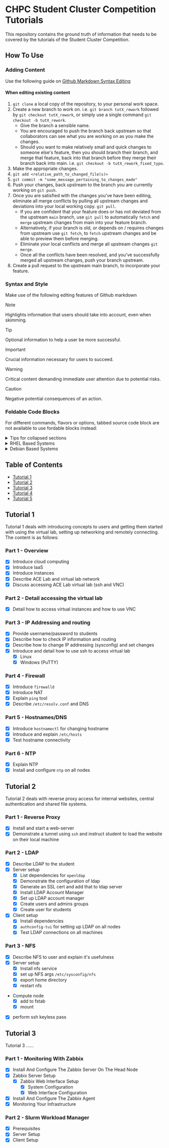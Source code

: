 # CHPC Student Cluster Competition Tutorials

This repository contains the ground truth of information that needs to be covered by the tutorials of the Student Cluster Competition. 

## How To Use
### Adding Content

Use the following guide on [Github Markdown Syntax Editing](https://docs.github.com/en/get-started/writing-on-.)

#### When editing existing content

1. `git clone` a local copy of the repository, to your personal work space.
1. Create a new branch to work on. i.e. `git branch tutX_rework` followed by `git checkout tutX_rework`, or simply use a single command `git checkout -b tutX_rework`.
   - Give the branch a sensible name.
   - You are encouraged to push the branch back upstream so that collaborators can see what you are working on as you make the changes.
   - Should you want to make relatively small and quick changes to someone else's feature, then you should branch their branch, and merge that feature, back into that branch before they merge their branch back into main. i.e. `git checkout -b tutX_rework_fixed_typo`.
1. Make the appropriate changes.
1. `git add <relative_path_to_changed_file(s)>`
1. `git commit -m "some_message_pertaining_to_changes_made"`
1. Push your changes, back upstream to the branch you are currently working on `git push`.
1. Once you are satisfied with the changes you've have been editing, eliminate all merge conflicts by pulling all upstream changes and deviations into your local working copy. `git pull`.
   - If you are confident that your feature does or has not deviated from the upstream `main` branch, use `git pull` to automatically `fetch` and `merge` upstream changes from main into your feature branch.
   - Alternatively, if your branch is old, or depends on / requires changes from upstream use `git fetch`, to `fetch` upstream changes and be able to preview them before merging. 
   - Eliminate your local conflicts and merge all upstream changes `git merge`.
   - Once all the conflicts have been resolved, and you've successfully merged all upstream changes, push your branch upstream.
1. Create a pull request to the upstream main branch, to incorporate your feature.

### Syntax and Style

Make use of the following editing features of Github markdown
> [!NOTE]
> Highlights information that users should take into account, even when skimming.

> [!TIP]
> Optional information to help a user be more successful.

> [!IMPORTANT]
> Crucial information necessary for users to succeed.

> [!WARNING]
> Critical content demanding immediate user attention due to potential risks.

> [!CAUTION]
> Negative potential consequences of an action.

### Foldable Code Blocks

For different commands, flavors or options, tabbed source code block are not available to use fordable blocks instead:
<details>
<summary>Tips for collapsed sections</summary>

### You can add a header

You can add text within a collapsed section. 

You can add an image or a code block, too.

```ruby
   puts "Hello World"
```
</details>

<details>
<summary>RHEL Based Systems</summary>

```bash
   $ sudo dnf install package X
```

</details>

<details>
<summary>Debian Based Systems</summary>

```sh
   $ sudo apt-get install lib_package-X
```

</details>


## Table of Contents

- [Tutorial 1](#tutorial-1)
- [Tutorial 2](#tutorial-2)
- [Tutorial 3](#tutorial-3)
- [Tutorial 4](#tutorial-4)
- [Tutorial 5](#tutorial-5)

## Tutorial 1

Tutorial 1 deals with introducing concepts to users and getting them started with using the virtual lab, setting up networking and remotely connecting. The content is as follows:

### Part 1 - Overview
- [x] Introduce cloud computing
- [x] Introduce IaaS
- [x] Introduce instances
- [x] Describe ACE Lab and virtual lab network
- [x] Discuss accessing ACE Lab virtual lab (ssh and VNC)

### Part 2 - Detail accessing the virtual lab
- [x] Detail how to access virtual instances and how to use VNC

### Part 3 - IP Addressing and routing
- [x] Provide username/password to students
- [x] Describe how to check IP information and routing
- [x] Describe how to change IP addressing (sysconfig) and set changes
- [x] Introduce and detail how to use ssh to access virtual lab
    - [x] Linux
    - [x] Windows (PuTTY)

### Part 4 - Firewall
- [x] Introduce `firewalld`
- [x] Introduce NAT
- [x] Explain `ping` tool
- [x] Describe `/etc/resolv.conf` and DNS

### Part 5 - Hostnames/DNS
- [x] Introduce `hostnamectl` for changing hostname
- [x] Introduce and explain `/etc/hosts`
- [x] Test hostname connectivity

### Part 6 - NTP
- [x] Explain NTP
- [x] Install and configure `ntp` on all nodes

## Tutorial 2

Tutorial 2 deals with reverse proxy access for internal websites, central authentication and shared file systems.

### Part 1 - Reverse Proxy
- [x] Install and start a web-server 
- [x] Demonstrate a tunnel using `ssh` and instruct student to load the website on their local machine

### Part 2 - LDAP
- [x] Describe LDAP to the student
- [x] Server setup
  - [x] List dependencies for `openldap`
  - [x] Demonstrate the configuration of ldap
  - [x] Generate an SSL cert and add that to ldap server
  - [x] Install LDAP Account Manager
  - [x] Set up LDAP account manager
  - [x] Create users and admins groups
  - [x] Create user for students
- [x] Client setup
  - [x] Install dependencies
  - [x] `authconfig-tui` for setting up LDAP on all nodes
  - [x] Test LDAP connections on all machines

### Part 3 - NFS
- [x] Describe NFS to user and explain it's usefulness
- [x] Server setup
  - [x] Install nfs service
  - [x] set up NFS args `/etc/sysconfig/nfs`
  - [x] export home directory
  - [x] restart nfs
- Compute node
  - [x] add to fstab
  - [x] mount 
- [x] perform ssh keyless pass

## Tutorial 3

Tutorial 3 ......

### Part 1 - Monitoring With Zabbix
  - [x] Install And Configure The Zabbix Server On The Head Node
  - [x] Zabbix Server Setup
    - [x] Zabbix Web Interface Setup
      - [x] System Configuration
      - [x] Web Interface Configuration
  - [x] Install And Configure The Zabbix Agent
  - [x] Monitoring Your Infrastructure

  ### Part 2 - Slurm Workload Manager
  - [x] Prerequisites
  - [x] Server Setup
  - [x] Client Setup
